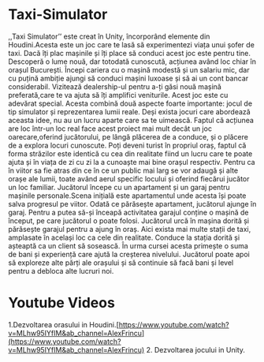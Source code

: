 # Taxi-Simulator

,,Taxi Simulator’’ este creat în Unity, încorporând elemente din Houdini.Acesta este un joc care te lasă să experimentezi viața unui șofer de taxi. Dacă îți plac mașinile și îți place să conduci  acest joc este pentru tine. Descoperă o lume nouă, dar totodată cunoscută, acțiunea având loc chiar în orașul București. Începi cariera cu o mașină modestă și un salariu mic, dar cu puțină ambiție ajungi să conduci mașini luxoase și să ai un cont bancar considerabil. Vizitează dealership-ul pentru a-ți găsi nouă mașină preferată,care te va ajuta să îți amplifici veniturile.
   Acest joc este cu adevărat special. Acesta combină două aspecte foarte importante: jocul de tip simulator și reprezentarea lumii reale. Deși exista jocuri care abordează aceasta idee, nu au un lucru aparte care sa te uimească. Faptul că acțiunea are loc într-un loc real face acest proiect mai mult decât un joc oarecare,oferind jucătorului, pe lângă plăcerea  de a conduce, și o plăcere de a explora locuri cunoscute. Poți deveni turist în propriul oraș, faptul că forma străzilor este identică cu cea din realitate fiind un lucru care te poate ajuta și în viața de zi cu zi la a cunoaște mai bine orașul respectiv. Pentru ca în viitor sa fie atras din ce în ce un public mai larg se vor adaugă și alte orașe ale lumii, toate având aerul specific locului și  oferind fiecărui jucător un loc familiar.
   Jucătorul începe cu un apartament și un garaj pentru mașinile personale.Scena inițială este apartamentul unde acesta își poate salva progresul pe viitor. Odată ce părăsește apartament, jucătorul ajunge în garaj. Pentru a putea să-și înceapă activitatea garajul conține o mașină de început, pe care jucătorul o poate folosi.  Jucătorul urcă în mașina dorită și  părăsește garajul pentru a ajung în oraș. Aici exista mai multe stații  de taxi, amplasate în același loc ca cele din realitate. Conduce la stația dorită și așteaptă ca un client să sosească.  În urma cursei acesta primește o suma de bani și experiență care ajută la creșterea nivelului. Jucătorul poate apoi să exploreze alte părți ale orașului și să continuie să facă bani și level pentru a debloca alte lucruri noi.
   
  # Youtube Videos
   
1.Dezvoltarea orasului in Houdini.[https://www.youtube.com/watch?v=MLhw95IYfIM&ab_channel=AlexFrincu](https://www.youtube.com/watch?v=MLhw95IYfIM&ab_channel=AlexFrincu)
2. Dezvoltarea jocului in Unity.
